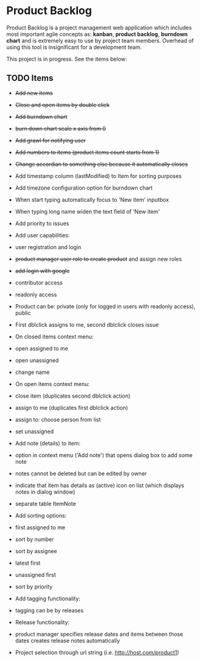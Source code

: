 Product Backlog
===
Product Backlog is a project management web application which includes most important agile concepts as: **kanban**, **product backlog**, **burndown chart** and is extremely easy to use by project team members. Overhead of using this tool is insignificant for a development team. 

This project is in progress. See the items below:

TODO Items
---
- ~~Add new items~~
- ~~Close and open items by double click~~
- ~~Add burndown chart~~
- ~~burn down chart scale x axis from 0~~
- ~~Add grawl for notifying user~~
- ~~Add numbers to items (product items count starts from 1)~~
- ~~Change accordian to something else because it automatically closes~~
- Add timestamp column (lastModified) to Item for sorting purposes
- Add timezone configuration option for burndown chart
- When start typing automatically focus to 'New item' inputbox
- When typing long name widen the text field of  'New item'
- Add priority to issues
- Add user capabilities: 
 - user registration and login
 - ~~product manager user role to create product~~ and assign new roles
 - ~~add login with google~~
 - contributor access
 - readonly access
- Product can be: private (only for logged in users with readonly access), public
- First dblclick assigns to me, second dblclick closes issue
- On closed items context menu:
 - open assigned to me
 - open unassigned
 - change name
- On open items context menu:
 - close item (duplicates second dblclick action)
 - assign to me (duplicates first dblclick action)
 - assign to: choose person from list
 - set unassigned

- Add note (details) to item:
 - option in context menu ('Add note') that opens dialog box to add some note 
 - notes cannot be deleted but can be edited by owner
 - indicate that item has details as (active) icon on list (which displays notes in dialog window)
 - separate table ItemNote

- Add sorting options:
 - first assigned to me
 - sort by number
 - sort by assignee
 - latest first
 - unassigned first
 - sort by priority

- Add tagging functionality:
 - tagging can be by releases

- Release functionality:
 - product manager specifies release dates and items between those dates creates release notes automatically 

- Project selection through url string (i.e. http://host.com/product1)
